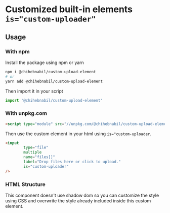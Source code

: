 # Customized built-in elements `is="custom-uploader"`


## Usage

### With npm

Install the package using npm or yarn

```bash
npm i @chihebnabil/custom-upload-element
# or
yarn add @chihebnabil/custom-upload-element
```

Then import it in your script

```js
import '@chihebnabil/custom-upload-element'
```


### With unpkg.com

```html
<script type="module" src="//unpkg.com/@chihebnabil/custom-upload-element@1.0.1/custom-uploader.bundled.js"></script>
```

Then use the custom element in your html using `is="custom-uploader`.

```html
<input
        type="file"
        multiple
        name="files[]"
        label="Drop files here or click to upload."
        is="custom-uploader"
/>
```

### HTML Structure

This component doesn't use shadow dom so you can customize the style using CSS and overwrite the style already included inside this custom element.
